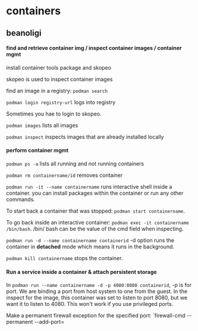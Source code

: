 # containers 

## beanoligi

#### find and retrieve container img / inspect container images / container mgmt

install container tools package and skopeo 

skopeo is used to inspect container images 

find an image in a registry: `podman search`

`podman login registry-url` logs into registry

Sometimes you hae to login to skopeo. 

`podman images` lists all images

`podman inspect` inspects images that are already installed locally 

#### perform container mgmt 

`podman ps -a` lists all running and not running containers 

`podman rm containername/id` removes container

`podman run -it --name containername` runs interactive shell inside a container. you can install packages within the container or run any other commands. 

To start back a container that was stopped: `podman start containername`. 

To go back inside an interactive container: `podman exec -it containername /bin/bash`. /bin/ bash can be the value of the cmd field when inspecting. 

`podman run -d --name containername containerid` -d option runs the container in **detached** mode which means it runs in the background. 

`podman kill containername` stops the container. 

#### Run a service inside a container & attach persistent storage 

In `podman run --name containername -d -p 4080:8080 containerid`, -p is for port. We are binding a port from host system to one from the guest. In the inspect for the image, this container was set to listen to port 8080, but we want it to listen to 4080. This won't work if you use privileged ports. 

Make a permanent firewall exception for the specified port: `firewall-cmd --permanent --add-port=














































